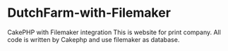 # DutchFarm-with-Filemaker
CakePHP with Filemaker integration
This is website for print company.
All code is written by Cakephp and use filemaker as database.
